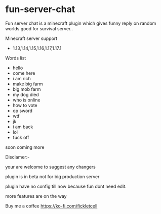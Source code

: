 # fun-server-chat
Fun server chat is a minecraft plugin which gives funny reply on random worlds good for survival server..

Minecraft server support
- 1.13,1.14,1.15,1.16,1.17,1.17.1

Words list
- hello
- come here
- i am rich
- make big farm
- big mob farm
- my dog died
- who is online 
- how to vote
- op sword
- wtf
- jk
- i am back
- lol
- fuck off

soon coming more

Disclamer:-

your are welcome to suggest any changers

plugin is in beta not for big production server

plugin have no config till now because fun dont need edit.

more features are on the way

Buy me a coffee
https://ko-fi.com/fickletcell
